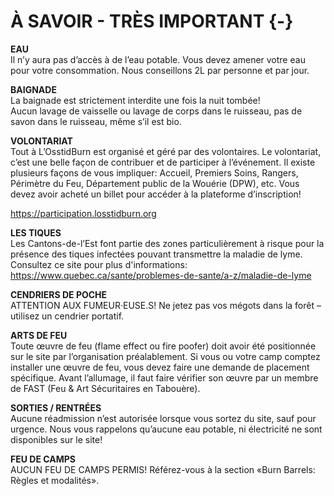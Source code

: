 # À SAVOIR - TRÈS IMPORTANT {-}

**EAU**\
Il n’y aura pas d’accès à de l’eau potable. Vous devez amener votre eau pour votre consommation. Nous conseillons 2L par personne et par jour.  

**BAIGNADE**  \
La baignade est strictement interdite une fois la nuit tombée!  
Aucun lavage de vaisselle ou lavage de corps dans le ruisseau, pas de savon dans le ruisseau, même s’il est bio. 


**VOLONTARIAT** \
Tout à L’OsstidBurn est organisé et géré par des volontaires. Le volontariat, c’est une belle façon de contribuer et de participer à l’événement. Il existe plusieurs façons de vous impliquer: Accueil, Premiers Soins, Rangers, Périmètre du Feu, Département public de la Wouérie (DPW), etc. 
Vous devez avoir acheté un billet pour accéder à la plateforme d’inscription!

https://participation.losstidburn.org


**LES TIQUES** \
Les Cantons-de-l’Est font partie des zones particulièrement à risque pour la présence des tiques infectées pouvant transmettre la maladie de lyme. Consultez ce site pour plus d'informations: https://www.quebec.ca/sante/problemes-de-sante/a-z/maladie-de-lyme 


**CENDRIERS DE POCHE** \
ATTENTION AUX FUMEUR·EUSE.S! Ne jetez pas vos mégots dans la forêt – utilisez un cendrier portatif. 


**ARTS DE FEU** \
Toute œuvre de feu (flame effect ou fire poofer) doit avoir été positionnée sur le site par l’organisation préalablement.  Si vous ou votre camp comptez installer une œuvre de feu, vous devez faire une demande de placement spécifique. Avant l’allumage, il faut faire vérifier son œuvre par un membre de FAST (Feu & Art  Sécuritaires en Tabouère). 


**SORTIES / RENTRÉES** \
Aucune réadmission n’est autorisée lorsque vous sortez du site, sauf pour urgence. Nous vous rappelons qu’aucune eau potable, ni électricité ne sont disponibles sur le site! 


**FEU DE CAMPS** \
AUCUN FEU DE CAMPS PERMIS! Référez-vous à la  section «Burn Barrels: Règles et modalités». 
